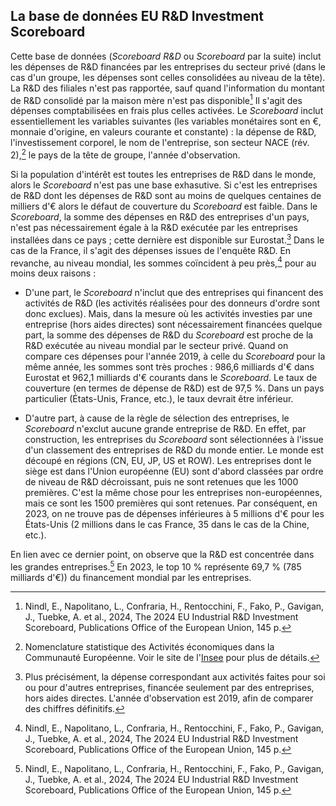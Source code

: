 ## La base de données EU R\&D Investment Scoreboard

Cette base de données (*Scoreboard R&D* ou *Scoreboard* par la suite) inclut les dépenses de R&D financées par les entreprises du secteur privé (dans le cas d'un groupe, les dépenses sont celles consolidées au niveau de la tête). La R&D des filiales n'est pas rapportée, sauf quand l'information du montant de R&D consolidé par la maison mère n'est pas disponible[^1] Il s'agit des dépenses comptabilisées en frais plus celles activées. Le *Scoreboard* inclut essentiellement les variables suivantes (les variables monétaires sont en &euro;, monnaie d'origine, en valeurs courante et constante) : la dépense de R&D, l'investissement corporel, le nom de l'entreprise, son secteur NACE (rév. 2),[^2] le pays de la tête de groupe, l'année d'observation.

Si la population d'intérêt est toutes les entreprises de R&D dans le monde, alors le *Scoreboard* n'est pas une base exhasutive. Si c'est les entreprises de R&D dont les dépenses de R&D sont au moins de quelques centaines de milliers d'&euro; alors le défaut de couverture du *Scoreboard* est faible. Dans le *Scoreboard*, la somme des dépenses en R&D des entreprises d'un pays, n'est pas nécessairement égale à la R&D exécutée par les entreprises installées dans ce pays ; cette dernière est disponible sur Eurostat.[^3] Dans le cas de la France, il s'agit des dépenses issues de l'enquête R&D. En revanche, au niveau mondial, les sommes coïncident à peu près,[^1] pour au moins deux raisons : 

- D'une part, le *Scoreboard* n'inclut que des entreprises qui financent des activités de R&D (les activités réalisées pour des donneurs d'ordre sont donc exclues). Mais, dans la mesure où les activités investies par une entreprise (hors aides directes) sont nécessairement financées quelque part, la somme des dépenses de R&D du *Scoreboard* est proche de la R&D exécutée au niveau mondial par le secteur privé. Quand on compare ces dépenses pour l'année 2019, à celle du *Scoreboard* pour la même année, les sommes sont très proches : 986,6 milliards d'&euro; dans Eurostat et 962,1 milliards d'&euro; courants dans le *Scoreboard*. Le taux de couverture (en termes de dépense de R&D) est de 97,5 %. Dans un pays particulier (&Eacute;tats-Unis, France, etc.), le taux devrait être inférieur. 

- D'autre part, à cause de la règle de sélection des entreprises, le *Scoreboard* n'exclut aucune grande entreprise de R&D. En effet, par construction, les entreprises du *Scoreboard* sont sélectionnées à l'issue d'un classement des entreprises de R&D du monde entier. Le monde est découpé en régions (CN, EU, JP, US et ROW). Les entreprises dont le siège est dans l'Union européenne (EU) sont d'abord classées par ordre de niveau de R&D décroissant, puis ne sont retenues que les 1000 premières. C'est la même chose pour les entreprises non-européennes, mais ce sont les 1500 premières qui sont retenues. Par conséquent, en 2023, on ne trouve pas de dépenses inférieures à 5 millions d'&euro; pour les &Eacute;tats-Unis (2 millions dans le cas France, 35 dans le cas de la Chine, etc.).

En lien avec ce dernier point, on observe que la R&D est concentrée dans les grandes entreprises.[^1] En 2023, le top 10 % représente 69,7 % (785 milliards d'&euro;)) du financement mondial par les entreprises.

[^1]: Nindl, E., Napolitano, L., Confraria, H., Rentocchini, F., Fako, P., Gavigan, J., Tuebke, A. et al., 2024, The 2024 EU Industrial R&D Investment Scoreboard, Publications Office of the European Union, 145 p.

[^2]: Nomenclature statistique des Activités économiques dans la Communauté Européenne. Voir le site de l'[Insee](https://www.insee.fr/fr/metadonnees/definition/c2073) pour plus de détails.

[^3]: Plus précisément, la dépense correspondant aux activités faites pour soi ou pour d'autres entreprises, financée seulement par des entreprises, hors aides directes. L'année d'observation est 2019, afin de comparer des chiffres définitifs.